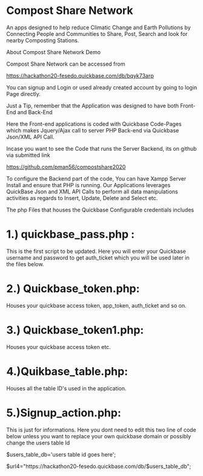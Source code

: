 # Compost Share Network
An apps designed to help reduce Climatic Change and Earth Pollutions by Connecting People and Communities to Share, Post, Search and look for nearby Composting Stations.

About Compost Share Network Demo

Compost Share Network can be accessed from

https://hackathon20-fesedo.quickbase.com/db/bqyk73arp

You can signup and Login or used already created account by going to login Page directly.





Just a Tip, remember that the Application was designed to have both Front-End and Back-End

Here the Front-end applications is coded with Quickbase Code-Pages which makes Jquery/Ajax call to server PHP Back-end via Quickbase Json/XML API Call.

Incase you want to see the Code that runs the Server Backend, its on github via submitted link

https://github.com/pman56/compostshare2020






To configure the Backend part of the code, You can have Xampp Server Install and ensure that PHP is running.
Our Applications leverages QuickBase Json and XML API Calls to perform all data manipulations activities
as regards to Insert, Update, Delete and Select etc.

The php Files that houses the Quickbase Configurable credentials includes 

# 1.) quickbase_pass.php : 
This is the first script to be updated. Here you will enter your Quickbase username and password to get
auth_ticket which you will be used later in the files below.

# 2.) Quickbase_token.php:
Houses your quickbase access token, app_token, auth_ticket and so on.

# 3.) Quickbase_token1.php:
Houses your quickbase access token etc.

# 4.)Quikbase_table.php: 
Houses all the table ID's used in the application.


# 5.)Signup_action.php: 
This is just for informations. Here you dont need to edit this two line of code below unless you want to replace
 your own quickbase domain or possibly change the users table Id

$users_table_db='users table id goes here';

$url4="https://hackathon20-fesedo.quickbase.com/db/$users_table_db";

